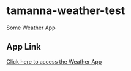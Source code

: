 # tamanna-weather-test

Some Weather App

## App Link

[Click here to access the Weather App](http://tamanna-weather-test.vercel.app)
